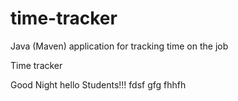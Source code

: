 # time-tracker
Java (Maven) application for tracking time on the job

Time tracker

Good Night  hello Students!!!
fdsf
gfg
fhhfh
